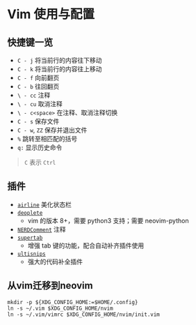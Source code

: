 # Vim 使用与配置 #

## 快捷键一览 ##

* `C - j` 将当前行的内容往下移动
* `C - k` 将当前行的内容往上移动
* `C - f` 向前翻页
* `C - b` 往回翻页
* `\ - cc` 注释
* `\ - cu` 取消注释
* `\ - c<space>` 在注释、取消注释切换
* `C - s` 保存文件
* `C - w`, `ZZ` 保存并退出文件
* `%` 跳转至相匹配的括号
* `q:` 显示历史命令

> `C` 表示 `Ctrl`

## 插件 ##

* [`airline`](https://github.com/vim-airline/vim-airline) 美化状态栏
* [`deoplete`](https://github.com/Shougo/deoplete.nvim)
	- vim 的版本 8+，需要 python3 支持；需要 neovim-python 
* [`NERDComment`](https://github.com/scrooloose/nerdcommenter) 注释
* [`supertab`](https://github.com/ervandew/supertab)
	- 增强 tab 键的功能，配合自动补齐插件使用
* [`ultisnips`](https://github.com/SirVer/ultisnips)
	- 强大的代码补全插件

## 从vim迁移到neovim ##

```shell
mkdir -p ${XDG_CONFIG_HOME:=$HOME/.config}
ln -s ~/.vim $XDG_CONFIG_HOME/nvim
ln -s ~/.vim/vimrc $XDG_CONFIG_HOME/nvim/init.vim
```
